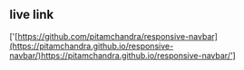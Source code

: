 ## live link

['[https://github.com/pitamchandra/responsive-navbar](https://pitamchandra.github.io/responsive-navbar/)https://pitamchandra.github.io/responsive-navbar/']
